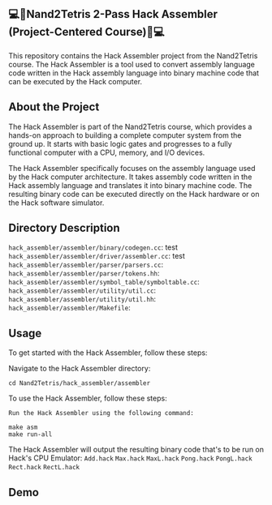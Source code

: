 ## :computer::floppy_disk:Nand2Tetris 2-Pass Hack Assembler (Project-Centered Course):floppy_disk::computer:

This repository contains the Hack Assembler project from the Nand2Tetris course. The Hack Assembler is a tool used to convert assembly language code written in the Hack assembly language into binary machine code that can be executed by the Hack computer.

## About the Project

The Hack Assembler is part of the Nand2Tetris course, which provides a hands-on approach to building a complete computer system from the ground up. It starts with basic logic gates and progresses to a fully functional computer with a CPU, memory, and I/O devices.

The Hack Assembler specifically focuses on the assembly language used by the Hack computer architecture. It takes assembly code written in the Hack assembly language and translates it into binary machine code. The resulting binary code can be executed directly on the Hack hardware or on the Hack software simulator.

## Directory Description
```hack_assembler/assembler/binary/codegen.cc```: test
```hack_assembler/assembler/driver/assembler.cc```: test    
```hack_assembler/assembler/parser/parsers.cc```:  
```hack_assembler/assembler/parser/tokens.hh```:   
```hack_assembler/assembler/symbol_table/symboltable.cc```: 
```hack_assembler/assembler/utility/util.cc```:
```hack_assembler/assembler/utility/util.hh```:
```hack_assembler/assembler/Makefile```:     

## Usage

To get started with the Hack Assembler, follow these steps:


Navigate to the Hack Assembler directory:


    cd Nand2Tetris/hack_assembler/assembler


To use the Hack Assembler, follow these steps:


    Run the Hack Assembler using the following command:

    make asm
    make run-all 


The Hack Assembler will output the resulting binary code that's to be run on Hack's CPU Emulator:
```Add.hack```
```Max.hack```
```MaxL.hack```
```Pong.hack```
```PongL.hack```
```Rect.hack```
```RectL.hack```

## Demo